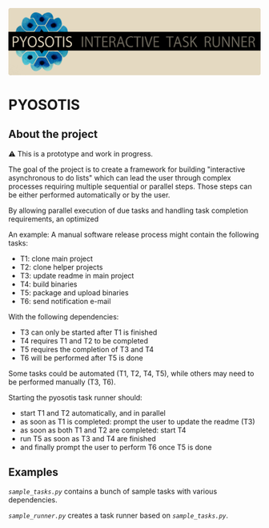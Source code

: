 [![PYOSOTIS](./assets/pyosotis_banner.png)](https://github.com/piepero/pyosotis)
# PYOSOTIS

## About the project

⚠ This is a prototype and work in progress.

The goal of the project is to create a framework for building "interactive asynchronous to do lists" which can lead the user through complex processes requiring multiple sequential or parallel steps.
Those steps can be either performed automatically or by the user.

By allowing parallel execution of due tasks and handling task completion requirements, an optimized  

An example: A manual software release process might contain the following tasks:
- T1: clone main project
- T2: clone helper projects
- T3: update readme in main project
- T4: build binaries
- T5: package and upload binaries
- T6: send notification e-mail

With the following dependencies:
- T3 can only be started after T1 is finished
- T4 requires T1 and T2 to be completed
- T5 requires the completion of T3 and T4
- T6 will be performed after T5 is done

Some tasks could be automated (T1, T2, T4, T5), while others may need to be performed manually (T3, T6).

Starting the pyosotis task runner should:
- start T1 and T2 automatically, and in parallel
- as soon as T1 is completed: prompt the user to update the readme (T3)
- as soon as both T1 and T2 are completed: start T4
- run T5 as soon as T3 and T4 are finished
- and finally prompt the user to perform T6 once T5 is done

## Examples

_```sample_tasks.py```_ contains a bunch of sample tasks with various dependencies.

_```sample_runner.py```_ creates a task runner based on _```sample_tasks.py```_.